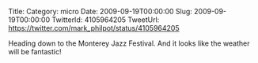 Title: 
Category: micro
Date: 2009-09-19T00:00:00
Slug: 2009-09-19T00:00:00
TwitterId: 4105964205
TweetUrl: https://twitter.com/mark_philpot/status/4105964205

Heading down to the Monterey Jazz Festival. And it looks like the weather will be fantastic!